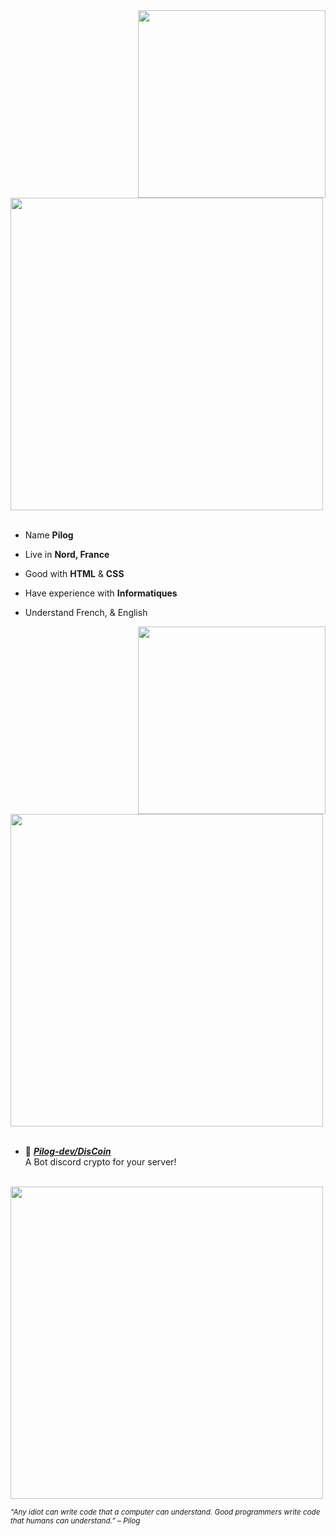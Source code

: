 <div>
<img src="Profile.png" width="300" align="right" />
<br/>
<img src="Github.png" width="500" />
<br/>
<br/>
  
- Name **Pilog**

- Live in **Nord, France**

- Good with **HTML** & **CSS**

- Have experience with **Informatiques**

- Understand French, & English
<img src="Waifu.png" width="300" align="right" />
<br/>
<img src="Repo.png" width="500" />
<br/>
<br/>
  
- 📗 [***Pilog-dev/DisCoin***](https://github.com/Unknown-user-dev/OniStatusGame) <br/>
  A Bot discord crypto for your server!

<br/>
<img src="banner.png" width="500" /><br/>
  
<sub> *“Any idiot can write code that a computer can understand. Good programmers write code that humans can understand.” – Pilog* </sub>
</div>
